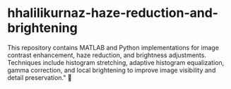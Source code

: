 # hhalilikurnaz-haze-reduction-and-brightening
This repository contains MATLAB and Python implementations for image contrast enhancement, haze reduction, and brightness adjustments. Techniques include histogram stretching, adaptive histogram equalization, gamma correction, and local brightening to improve image visibility and detail preservation." 🚀
